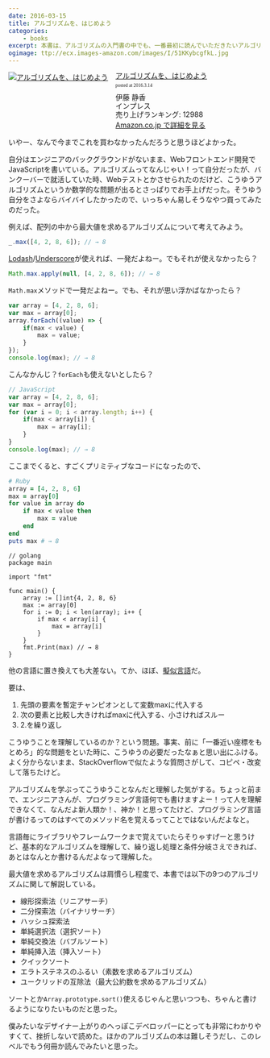```yaml
---
date: 2016-03-15
title: アルゴリズムを、はじめよう
categories: 
    - books
excerpt: 本書は、アルゴリズムの入門書の中でも、一番最初に読んでいただきたいアルゴリズム超入門書です! 
ogimage: ttp://ecx.images-amazon.com/images/I/51KKybcgfkL.jpg
---
```


<div class="azlink-box"><div class="azlink-image" style="float:left"><a href="http://www.amazon.co.jp/exec/obidos/ASIN/4844332015/warikiru-22/ref=nosim/" name="azlinklink" target="_blank"><img src="http://ecx.images-amazon.com/images/I/51KKybcgfkL._SL160_.jpg" alt="アルゴリズムを、はじめよう" style="border:none" /></a></div><div class="azlink-info" style="float:left;margin-left:15px;line-height:120%"><div class="azlink-name" style="margin-bottom:10px;line-height:120%"><a href="http://www.amazon.co.jp/exec/obidos/ASIN/4844332015/warikiru-22/ref=nosim/" name="azlinklink" target="_blank">アルゴリズムを、はじめよう</a><div class="azlink-powered-date" style="font-size:7pt;margin-top:5px;font-family:verdana;line-height:120%">posted at 2016.3.14</div></div><div class="azlink-detail">伊藤 静香<br />インプレス<br />売り上げランキング: 12988<br /></div><div class="azlink-link" style="margin-top:5px"><a href="http://www.amazon.co.jp/exec/obidos/ASIN/4844332015/warikiru-22/ref=nosim/" target="_blank">Amazon.co.jp で詳細を見る</a></div></div><div class="azlink-footer" style="clear:left"></div></div>

いやー、なんで今までこれを買わなかったんだろうと思うほどよかった。

自分はエンジニアのバックグラウンドがないまま、Webフロントエンド開発でJavaScriptを書いている。アルゴリズムってなんじゃい！って自分だったが、バンクーバーで就活していた時、Webテストとかさせられたのだけど、こうゆうアルゴリズムというか数学的な問題が出るとさっぱりでお手上げだった。そうゆう自分をさよならバイバイしたかったので、いっちゃん易しそうなやつ買ってみたのだった。

例えば、配列の中から最大値を求めるアルゴリズムについて考えてみよう。

```javascript
_.max([4, 2, 8, 6]); // → 8
```

[Lodash](https://lodash.com/)/[Underscore](http://underscorejs.org/)が使えれば、一発だよねー。でもそれが使えなかったら？

```javascript
Math.max.apply(null, [4, 2, 8, 6]); // → 8
```

`Math.max`メソッドで一発だよねー。でも、それが思い浮かばなかったら？

```javascript
var array = [4, 2, 8, 6];
var max = array[0];
array.forEach((value) => {
    if(max < value) {
        max = value;
    }
});
console.log(max); // → 8
```

こんなかんじ？`forEach`も使えないとしたら？

```javascript
// JavaScript
var array = [4, 2, 8, 6];
var max = array[0];
for (var i = 0; i < array.length; i++) {
    if(max < array[i]) {
        max = array[i];
    }
}
console.log(max); // → 8
```

ここまでくると、すごくプリミティブなコードになったので、


```ruby
# Ruby
array = [4, 2, 8, 6]
max = array[0]
for value in array do
    if max < value then
        max = value
    end
end
puts max # → 8
```


```golang
// golang
package main

import "fmt"

func main() {
    array := []int{4, 2, 8, 6}
    max := array[0]
    for i := 0; i < len(array); i++ {
        if max < array[i] {
            max = array[i]
        }
    }
    fmt.Print(max) // → 8
}
```

他の言語に置き換えても大差ない。てか、ほぼ、[擬似言語](https://ja.wikipedia.org/wiki/%E6%93%AC%E4%BC%BC%E8%A8%80%E8%AA%9E)だ。

要は、

1. 先頭の要素を暫定チャンピオンとして変数maxに代入する
2. 次の要素と比較し大きければmaxに代入する、小さければスルー
3. 2.を繰り返し

こうゆうことを理解しているのか？という問題。事実、前に「一番近い座標をもとめろ」的な問題をといた時に、こうゆうの必要だったなぁと思い出にふける。よく分からないまま、StackOverflowで似たような質問さがして、コピペ・改変して落ちたけど。

アルゴリズムを学ぶってこうゆうことなんだと理解した気がする。ちょっと前まで、エンジニアさんが、プログラミング言語何でも書けますよー！って人を理解できなくて、なんだよ新人類か！、神か！と思ってたけど、プログラミング言語が書けるってのはすべてのメソッド名を覚えるってことではないんだよなと。

言語毎にライブラリやフレームワークまで覚えていたらそりゃすげーと思うけど、基本的なアルゴリズムを理解して、繰り返し処理と条件分岐さえできれば、あとはなんとか書けるんだよなって理解した。

最大値を求めるアルゴリズムは肩慣らし程度で、本書では以下の9つのアルゴリズムに関して解説している。

- 線形探索法（リニアサーチ）
- 二分探索法（バイナリサーチ）
- ハッシュ探索法
- 単純選択法（選択ソート）
- 単純交換法（バブルソート）
- 単純挿入法（挿入ソート）
- クイックソート
- エラトステネスのふるい（素数を求めるアルゴリズム）
- ユークリッドの互除法（最大公約数を求めるアルゴリズム）

ソートとか`Array.prototype.sort()`使えるじゃんと思いつつも、ちゃんと書けるようになりたいものだと思った。

僕みたいなデザイナー上がりのへっぽこデベロッパーにとっても非常にわかりやすくて、挫折しないで読めた。ほかのアルゴリズムの本は難しそうだし、このレベルでもう何冊か読んでみたいと思った。
